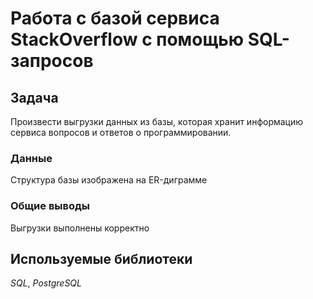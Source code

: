 #  Работа с базой сервиса StackOverflow с помощью SQL-запросов

## Задача

Произвести выгрузки данных из базы, которая хранит информацию сервиса вопросов и ответов о программировании.

### Данные

Структура базы  изображена на ER-диграмме

### Общие выводы

Выгрузки выполнены корректно

## Используемые библиотеки
*SQL*, *PostgreSQL*

